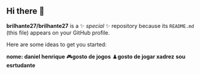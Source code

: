 ## Hi there 👋


**brilhante27/brilhante27** is a ✨ _special_ ✨ repository because its `README.md` (this file) appears on your GitHub profile.

Here are some ideas to get you started:

  **nome: daniel henrique**
  🎮**gosto de jogos**
  ♟️**gosto de jogar xadrez**
  **sou esrtudante**
